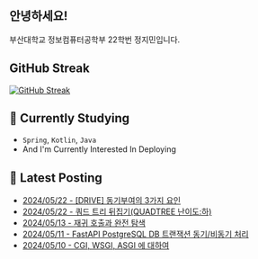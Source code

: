 
## 안녕하세요!
부산대학교 정보컴퓨터공학부 22학번 정지민입니다.

## GitHub Streak
[![GitHub Streak](https://streak-stats.demolab.com?user=Stopmin&theme=onedark-duo)](https://git.io/streak-stats)

## 📎 Currently Studying
- `Spring`, `Kotlin`, `Java`
- And I'm Currently Interested In Deploying

## 📝 Latest Posting
- [2024/05/22 - [DRIVE]  동기부여의 3가지 요인](https://stopmin.tistory.com/entry/DRIVE-%EB%8F%99%EA%B8%B0%EB%B6%80%EC%97%AC%EC%9D%98-3%EA%B0%80%EC%A7%80-%EC%9A%94%EC%9D%B8)  
- [2024/05/22 - 쿼드 트리 뒤집기(QUADTREE 난이도:하)](https://stopmin.tistory.com/entry/%EC%BF%BC%EB%93%9C-%ED%8A%B8%EB%A6%AC-%EB%92%A4%EC%A7%91%EA%B8%B0QUARDTREE-%EB%82%9C%EC%9D%B4%EB%8F%84%ED%95%98)  
- [2024/05/13 - 재귀 호출과 완전 탐색](https://stopmin.tistory.com/entry/%EC%9E%AC%EA%B7%80-%ED%98%B8%EC%B6%9C%EA%B3%BC-%EC%99%84%EC%A0%84-%ED%83%90%EC%83%89)  
- [2024/05/11 - FastAPI PostgreSQL DB 트랜잭션 동기/비동기 처리](https://stopmin.tistory.com/entry/FastAPI-PostgreSQL-DB-%ED%8A%B8%EB%A0%8C%EC%A0%9D%EC%85%98-%EB%B9%84%EB%8F%99%EA%B8%B0-%EC%B2%98%EB%A6%AC)  
- [2024/05/10 - CGI, WSGI, ASGI 에 대하여](https://stopmin.tistory.com/entry/CGI-WSGI-ASGI-%EC%97%90-%EB%8C%80%ED%95%98%EC%97%AC)  
